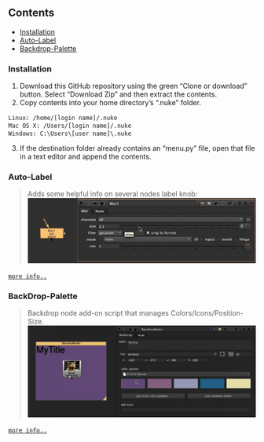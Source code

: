 
## Contents
* [Installation](#installation)
* [Auto-Label](#auto-label)
* [Backdrop-Palette](#backdrop-palette)



### Installation

1. Download this GitHub repository using the green “Clone or download” button. Select “Download Zip” and then extract the contents.
2. Copy contents into your home directory’s “.nuke” folder.
  ```
  Linux: /home/[login name]/.nuke
  Mac OS X: /Users/[login name]/.nuke
  Windows: C:\Users\[user name]\.nuke
  ```
3. If the destination folder already contains an “menu.py” file, open that file in a text editor and append the contents.



### Auto-Label

> Adds some helpful info on several nodes label knob:
![](/docs/autolabel/blur_node.gif)

[`more info..`](https://github.com/mb0rt/Nuke-NodeHelpers/wiki/2.0-Auto-Label)



### BackDrop-Palette

> Backdrop node add-on script that manages Colors/Icons/Position-Size.
![](/docs/backdrop_palette/change_colors.gif)

[`more info..`](https://github.com/mb0rt/Nuke-NodeHelpers/wiki/3.0-Backdrop-Palette)
